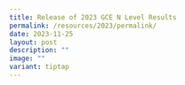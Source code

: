 ```yaml
---
title: Release of 2023 GCE N Level Results
permalink: /resources/2023/permalink/
date: 2023-11-25
layout: post
description: ""
image: ""
variant: tiptap
---
```

